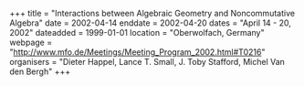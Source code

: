 +++
title = "Interactions between Algebraic Geometry and Noncommutative Algebra"
date = 2002-04-14
enddate = 2002-04-20
dates = "April 14 - 20, 2002"
dateadded = 1999-01-01
location = "Oberwolfach, Germany"
webpage = "http://www.mfo.de/Meetings/Meeting_Program_2002.html#T0216"
organisers = "Dieter Happel, Lance T. Small, J. Toby Stafford, Michel Van den Bergh"
+++

